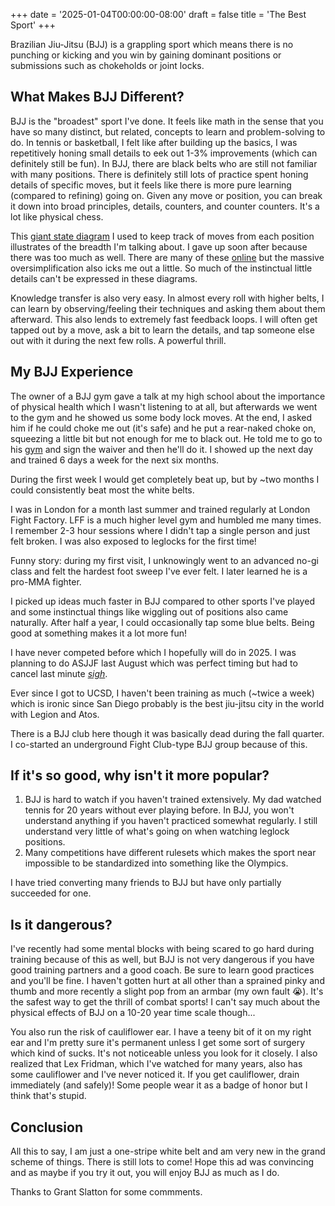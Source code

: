 +++
date = '2025-01-04T00:00:00-08:00'
draft = false
title = 'The Best Sport'
+++

Brazilian Jiu-Jitsu (BJJ) is a grappling sport which means there is no punching or kicking and you win by gaining dominant positions or submissions such as chokeholds or joint locks.

## What Makes BJJ Different?
BJJ is the "broadest" sport I've done. 
It feels like math in the sense that you have so many distinct, but related, concepts to learn and problem-solving to do. 
In tennis or basketball, I felt like after building up the basics, I was repetitively honing small details to eek out 1-3% improvements (which can definitely still be fun). 
In BJJ, there are black belts who are still not familiar with many positions. 
There is definitely still lots of practice spent honing details of specific moves, but it feels like there is more pure learning (compared to refining) going on.
Given any move or position, you can break it down into broad principles, details, counters, and counter counters. 
It's a lot like physical chess. 


This [giant state diagram](https://x.com/vvvincent_c/status/1797458390702240150) I used to keep track of moves from each position illustrates of the breadth I'm talking about. 
I gave up soon after because there was too much as well. 
There are many of these [online](https://bjjsystems.com/blog/wp-content/uploads/2019/11/John-Danaher-Back-Attacks-v1.png) but the massive oversimplification also icks me out a little. 
So much of the instinctual little details can't be expressed in these diagrams. 

Knowledge transfer is also very easy.
In almost every roll with higher belts, I can learn by observing/feeling their techniques and asking them about them afterward. 
This also lends to extremely fast feedback loops. 
I will often get tapped out by a move, ask a bit to learn the details, and tap someone else out with it during the next few rolls. 
A powerful thrill. 

## My BJJ Experience
The owner of a BJJ gym gave a talk at my high school about the importance of physical health which I wasn't listening to at all, but afterwards we went to the gym and he showed us some body lock moves. 
At the end, I asked him if he could choke me out (it's safe) and he put a rear-naked choke on, squeezing a little bit but not enough for me to black out. 
He told me to go to his [gym](https://thebearsdenmartialarts.com/) and sign the waiver and then he'll do it. 
I showed up the next day and trained 6 days a week for the next six months. 

During the first week I would get completely beat up, but by ~two months I could consistently beat most the white belts. 

I was in London for a month last summer and trained regularly at London Fight Factory.
LFF is a much higher level gym and humbled me many times.
I remember 2-3 hour sessions where I didn't tap a single person and just felt broken.
I was also exposed to leglocks for the first time! 

Funny story: during my first visit, I unknowingly went to an advanced no-gi class and felt the hardest foot sweep I've ever felt. I later learned he is a pro-MMA fighter.

<!-- Training was the most consistent source of happiness during these times. Whenever I felt lazy, didn't want to go, but still dragged myself to class, I always thanked two-hour-younger-me for going. 
There's something here about how powerful building this habit was. 
When 7 pm hit each day, going to practice was the natural thing to do. 
Because of my consistency, watching some instructionals at home, and desire to learn, I progressed ~5x faster than average.  -->

I picked up ideas much faster in BJJ compared to other sports I've played and some instinctual things like wiggling out of positions also came naturally.
After half a year, I could occasionally tap some blue belts.
Being good at something makes it a lot more fun!

I have never competed before which I hopefully will do in 2025.
I was planning to do ASJJF last August which was perfect timing but had to cancel last minute [*sigh*](https://x.com/vvvincent_c/status/1812768942064275611). 

Ever since I got to UCSD, I haven't been training as much (~twice a week) which is ironic since San Diego probably is the best jiu-jitsu city in the world with Legion and Atos. 
<!-- But, it's mainly because San Diego is so unfriendly to someone without a car and both those gyms take close to an hour to get to by public transportation. -->
There is a BJJ club here though it was basically dead during the fall quarter.
I co-started an underground Fight Club-type BJJ group because of this. 


## If it's so good, why isn't it more popular?


1. BJJ is hard to watch if you haven't trained extensively. 
My dad watched tennis for 20 years without ever playing before. 
In BJJ, you won't understand anything if you haven't practiced somewhat regularly. 
I still understand very little of what's going on when watching leglock positions.
2. Many competitions have different rulesets which makes the sport near impossible to be standardized into something like the Olympics. 

I have tried converting many friends to BJJ but have only partially succeeded for one. 

## Is it dangerous?
I've recently had some mental blocks with being scared to go hard during training because of this as well, but BJJ is not very dangerous if you have good training partners and a good coach. 
Be sure to learn good practices and you'll be fine.
I haven't gotten hurt at all other than a sprained pinky and thumb and more recently a slight pop from an armbar (my own fault 😭). 
It's the safest way to get the thrill of combat sports!
I can't say much about the physical effects of BJJ on a 10-20 year time scale though...

You also run the risk of cauliflower ear. 
I have a teeny bit of it on my right ear and I'm pretty sure it's permanent unless I get some sort of surgery which kind of sucks.
It's not noticeable unless you look for it closely.
I also realized that Lex Fridman, which I've watched for many years, also has some cauliflower and I've never noticed it.
If you get cauliflower, drain immediately (and safely)!
Some people wear it as a badge of honor but I think that's stupid. 

## Conclusion
All this to say, I am just a one-stripe white belt and am very new in the grand scheme of things. 
There is still lots to come!
Hope this ad was convincing and as maybe if you try it out, you will enjoy BJJ as much as I do.


Thanks to Grant Slatton for some commments.


